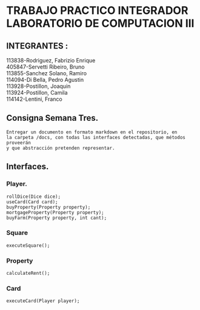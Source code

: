 # TRABAJO PRACTICO INTEGRADOR LABORATORIO DE COMPUTACION III

## INTEGRANTES :

113838-Rodriguez, Fabrizio Enrique  
405847-Servetti Ribeiro, Bruno  
113855-Sanchez Solano, Ramiro  
114094-Di Bella, Pedro Agustin  
113928-Postillon, Joaquin  
113924-Postillon, Camila  
114142-Lentini, Franco


## Consigna Semana Tres.

    Entregar un documento en formato markdown en el repositorio, en
    la carpeta /docs, con todas las interfaces detectadas, que métodos proveerán
    y que abstracción pretenden representar.

## Interfaces.

### Player.

    rollDice(Dice dice);
    useCard(Card card);
    buyProperty(Property property);
    mortgageProperty(Property property);
    buyFarm(Property property, int cant);

### Square

    executeSquare();

### Property

    calculateRent();
    

### Card

    executeCard(Player player);




    

    
